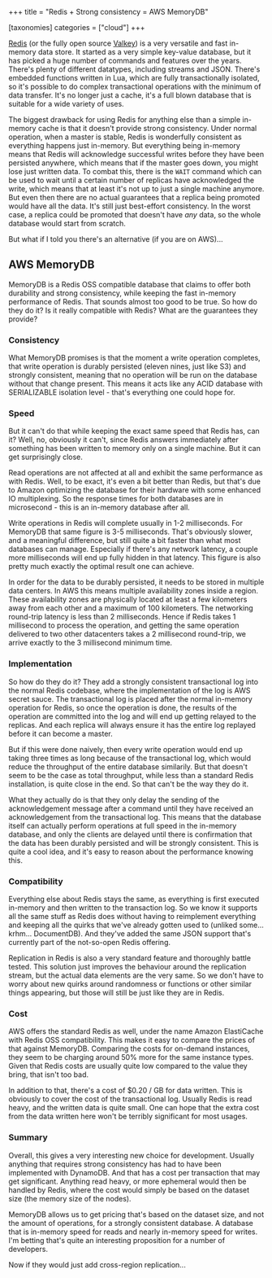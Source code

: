 +++
title = "Redis + Strong consistency = AWS MemoryDB"

[taxonomies]
categories = ["cloud"]
+++

[Redis](https://redis.io/) (or the fully open source [Valkey](https://valkey.io/)) is a very versatile and fast in-memory data store. It started as a very simple key-value database, but it has picked a huge number of commands and features over the years. There's plenty of different datatypes, including streams and JSON. There's embedded functions written in Lua, which are fully transactionally isolated, so it's possible to do complex transactional operations with the minimum of data transfer. It's no longer just a cache, it's a full blown database that is suitable for a wide variety of uses.

The biggest drawback for using Redis for anything else than a simple in-memory cache is that it doesn't provide strong consistency. Under normal operation, when a master is stable, Redis is wonderfully consistent as everything happens just in-memory. But everything being in-memory means that Redis will acknowledge successful writes before they have been persisted anywhere, which means that if the master goes down, you might lose just written data. To combat this, there is the `WAIT` command which can be used to wait until a certain number of replicas have acknowledged the write, which means that at least it's not up to just a single machine anymore. But even then there are no actual guarantees that a replica being promoted would have all the data. It's still just best-effort consistency. In the worst case, a replica could be promoted that doesn't have *any* data, so the whole database would start from scratch.

But what if I told you there's an alternative (if you are on AWS)...

AWS MemoryDB
------------

MemoryDB is a Redis OSS compatible database that claims to offer both durability and strong consistency, while keeping the fast in-memory performance of Redis. That sounds almost too good to be true. So how do they do it? Is it really compatible with Redis? What are the guarantees they provide?

### Consistency

What MemoryDB promises is that the moment a write operation completes, that write operation is durably persisted (eleven nines, just like S3) and strongly consistent, meaning that no operation will be run on the database without that change present. This means it acts like any ACID database with SERIALIZABLE isolation level - that's everything one could hope for.

### Speed

But it can't do that while keeping the exact same speed that Redis has, can it? Well, no, obviously it can't, since Redis answers immediately after something has been written to memory only on a single machine. But it can get surprisingly close.

Read operations are not affected at all and exhibit the same performance as with Redis. Well, to be exact, it's even a bit better than Redis, but that's due to Amazon optimizing the database for their hardware with some enhanced IO multiplexing. So the response times for both databases are in microsecond - this is an in-memory database after all.

Write operations in Redis will complete usually in 1-2 milliseconds. For MemoryDB that same figure is 3-5 milliseconds. That's obviously slower, and a meaningful difference, but still quite a bit faster than what most databases can manage. Especially if there's any network latency, a couple more milliseconds will end up fully hidden in that latency. This figure is also pretty much exactly the optimal result one can achieve.

In order for the data to be durably persisted, it needs to be stored in multiple data centers. In AWS this means multiple availability zones inside a region. These availability zones are physically located at least a few kilometers away from each other and a maximum of 100 kilometers. The networking round-trip latency is less than 2 milliseconds. Hence if Redis takes 1 millisecond to process the operation, and getting the same operation delivered to two other datacenters takes a 2 millisecond round-trip, we arrive exactly to the 3 millisecond minimum time.

### Implementation

So how do they do it? They add a strongly consistent transactional log into the normal Redis codebase, where the implementation of the log is AWS secret sauce. The transactional log is placed after the normal in-memory operation for Redis, so once the operation is done, the results of the operation are committed into the log and will end up getting relayed to the replicas. And each replica will always ensure it has the entire log replayed before it can become a master.

But if this were done naively, then every write operation would end up taking three times as long because of the transactional log, which would reduce the throughput of the entire database similarily. But that doesn't seem to be the case as total throughput, while less than a standard Redis installation, is quite close in the end. So that can't be the way they do it.

What they actually do is that they only delay the sending of the acknowledgement message after a command until they have received an acknowledgement from the transactional log. This means that the database itself can actually perform operations at full speed in the in-memory database, and only the clients are delayed until there is confirmation that the data has been durably persisted and will be strongly consistent. This is quite a cool idea, and it's easy to reason about the performance knowing this.

### Compatibility

Everything else about Redis stays the same, as everything is first executed in-memory and then written to the transaction log. So we know it supports all the same stuff as Redis does without having to reimplement everything and keeping all the quirks that we've already gotten used to (unliked some... krhm... DocumentDB). And they've added the same JSON support that's currently part of the not-so-open Redis offering.

Replication in Redis is also a very standard feature and thoroughly battle tested. This solution just improves the behaviour around the replication stream, but the actual data elements are the very same. So we don't have to worry about new quirks around randomness or functions or other similar things appearing, but those will still be just like they are in Redis.

### Cost

AWS offers the standard Redis as well, under the name Amazon ElastiCache with Redis OSS compatibility. This makes it easy to compare the prices of that against MemoryDB. Comparing the costs for on-demand instances, they seem to be charging around 50% more for the same instance types. Given that Redis costs are usually quite low compared to the value they bring, that isn't too bad.

In addition to that, there's a cost of $0.20 / GB for data written. This is obviously to cover the cost of the transactional log. Usually Redis is read heavy, and the written data is quite small. One can hope that the extra cost from the data written here won't be terribly significant for most usages.

### Summary

Overall, this gives a very interesting new choice for development. Usually anything that requires strong consistency has had to have been implemented with DynamoDB. And that has a cost per transaction that may get significant. Anything read heavy, or more ephemeral would then be handled by Redis, where the cost would simply be based on the dataset size (the memory size of the nodes).

MemoryDB allows us to get pricing that's based on the dataset size, and not the amount of operations, for a strongly consistent database. A database that is in-memory speed for reads and nearly in-memory speed for writes. I'm betting that's quite an interesting proposition for a number of developers.

Now if they would just add cross-region replication...
